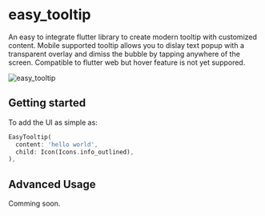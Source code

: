 # easy_tooltip

An easy to integrate flutter library to create modern tooltip with customized content.
Mobile supported tooltip allows you to dislay text popup with a transparent overlay and dimiss the bubble by tapping anywhere of the screen. Compatible to flutter web but hover feature is not yet suppored. 

![easy_tooltip](https://user-images.githubusercontent.com/11421035/188837459-06ac8891-a6c9-4adf-aad0-5f484f3ce4e7.gif)

## Getting started

To add the UI as simple as: 
```dart
EasyTooltip(
  content: 'hello world',
  child: Icon(Icons.info_outlined),
),
```

## Advanced Usage

Comming soon.
